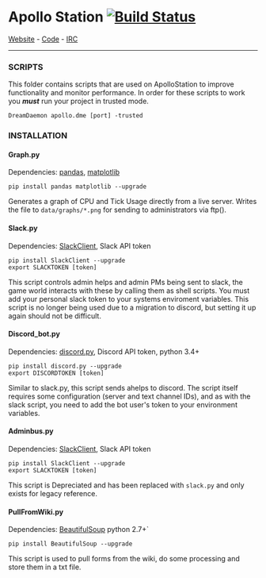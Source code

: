 # Apollo Station  [![Build Status](https://travis-ci.org/Apollo-Community/ApolloStation.svg?branch=master)](https://travis-ci.org/Apollo-Community/ApolloStation)

[Website](https://apollo-community.org/) - [Code](https://github.com/Apollo-Community/ApolloStation) - [IRC](https://apollo-community.org/viewforum.php?f=42)

---
### SCRIPTS

This folder contains scripts that are used on ApolloStation to improve functionality and monitor performance. In order for these scripts to work you ***must*** run your project in trusted mode.

`DreamDaemon apollo.dme [port] -trusted`

### INSTALLATION

#### Graph.py

Dependencies: [pandas](https://github.com/pydata/pandas), [matplotlib](https://github.com/matplotlib/matplotlib)

`pip install pandas matplotlib --upgrade`

Generates a graph of CPU and Tick Usage directly from a live server. Writes the file to `data/graphs/*.png` for sending to administrators via ftp().

#### Slack.py

Dependencies: [SlackClient](https://github.com/slackhq/python-slackclient), Slack API token

```
pip install SlackClient --upgrade
export SLACKTOKEN [token]
```

This script controls admin helps and admin PMs being sent to slack, the game world interacts with these by calling them as shell scripts. You must add your personal slack token to your systems enviroment variables. This script is no longer being used due to a migration to discord, but setting it up again should not be difficult.

#### Discord_bot.py

Dependencies: [discord.py](https://github.com/Rapptz/discord.py), Discord API token, python 3.4+

```
pip install discord.py --upgrade
export DISCORDTOKEN [token]
```

Similar to slack.py, this script sends ahelps to discord. The script itself requires some configuration (server and text channel IDs), and as with the slack script, you need to add the bot user's token to your environment variables.

#### Adminbus.py

Dependencies: [SlackClient](https://github.com/slackhq/python-slackclient), Slack API token

```
pip install SlackClient --upgrade
export SLACKTOKEN [token]
```

This script is Depreciated and has been replaced with `slack.py` and only exists for legacy reference.

#### PullFromWiki.py

Dependencies: [BeautifulSoup](http://bazaar.launchpad.net/~leonardr/beautifulsoup/3.2/files) python 2.7+`

`pip install BeautifulSoup --upgrade`

This script is used to pull forms from the wiki, do some processing and store them in a txt file.
